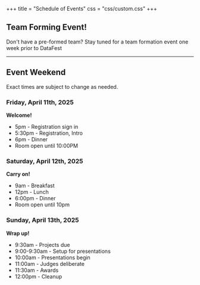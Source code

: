 +++ 
title = "Schedule of Events" 
css =  "css/custom.css"
+++

<!---

Registration sign in starts at 5pm on Friday. 

You are of course free to come and go as you please throughout the event, but here are the times all team members should plan to be on premises:

- Friday 5-5:30pm - registration & kickoff session
- Saturday afternoon - group photo. Exact time to be announced via Discord 
- Sunday 1pm - Presentation submissions due
- Sunday 2pm - Presentations to Judges and awards ceremony

# On your marks....


* You are welcome to use any programming language you like, but we will host some pre-event workshops for Python, R, SAP Lumeria and possibly others. 
* Data Science Calendar of events https://csudsi.netlify.com/page/events/ 


    - Thu 2-14 2-3pm: Spatial data analysis. 
    - Tue 2-19 3-4pm: Managing data using SQL. Materials: https://csudsi.netlify.com/2019/02/13/2019-02-13-intro-sql/ 
    - Tue 3-5 2-3pm: Strategies to manage big data
    - Thu 3-28 2-3pm: Information Visualization
    - Fri 3-29 1-2pm: Using SAP Lumeria for Data Visualization (Glenn 304)
    - Tue 4-2 2-4pm: DataFest Prep - Get the experience by playing with last year's DataFest data. 
--->

## Team Forming Event!

Don't have a pre-formed team? Stay tuned for a team formation event one week prior to DataFest

------------------------------------------------------------------------
 
## Event Weekend

Exact times are subject to change as needed.

### Friday, April 11th, 2025

**Welcome!**

* 5pm - Registration sign in 
* 5:30pm - Registration, Intro
* 6pm - Dinner
* Room open until 10:00PM

### Saturday, April 12th, 2025

**Carry on!**

* 9am - Breakfast
* 12pm - Lunch
* 6:00pm - Dinner
* Room open until 10pm

### Sunday, April 13th, 2025

**Wrap up!**

* 9:30am  - Projects due 
* 9:00-9:30am - Setup for presentations
* 10:00am - Presentations begin
* 11:00am - Judges deliberate
* 11:30am - Awards
* 12:00pm - Cleanup


